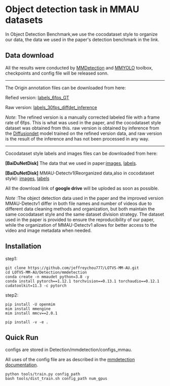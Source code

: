 # Object detection task in MMAU datasets

In Object Detection Benchmark,we use the cocodataset style to organize our data, the data we used in the paper's detection benchmark in the link.

## Data download
All the results were conducted by [MMDetection](https://github.com/open-mmlab/mmdetection) and [MMYOLO](https://github.com/open-mmlab/mmyolo) toolbox, checkpoints and config file will be released sonn.

---

The Origin annotation files can be downloaded from here:

Refied version: [labels_6fps_GT](https://pan.baidu.com/s/1su8pcIx7GLvCD1qErkJWww?pwd=zfwz)

Raw version: [labels_30fps_diffdet_inference](https://pan.baidu.com/s/1ksUAbb0tdpOSKP87tpYUyA?pwd=gwl7)


*Note*: The refined version is a manually corrected labeled file with a frame rate of 6fps. This is what was used in the paper, and the cocodataset style dataset was obtained from this. raw version is obtained by inference from the [Diffusiondet](https://github.com/ShoufaChen/DiffusionDet) model trained on the refined version data, and raw version is the result of the inference and has not been processed in any way.

---

Cocodataset style labels and images files can be downloaded from here:

**[BaiDuNetDisk]** The data that we used in paper:[images](https://pan.baidu.com/s/1DQ8wlfte_JcC6MWhAsFZrw?pwd=fvpk), [labels](https://pan.baidu.com/s/1aoca1jCbZf_NErtibY6H7A?pwd=5icc).

**[BaiDuNetDisk]** MMAU-Detectv1(Reorganized data,also in cocodataset style): [images](https://pan.baidu.com/s/1bL4-ZFWcw3B28gBOrjwi7w?pwd=umdw), [labels](https://pan.baidu.com/s/1l777BoN2_z7vvLbqqHYqxA?pwd=y5y1)

All the download link of **google drive** will be uploded as soon as possible.

*Note* :The object detection data used in the paper and the improved version MMAU-Detectv1 differ in both file names and number of videos due to different data cleaning methods and organization, but both maintain the same cocodataset style and the same dataset division strategy. The dataset used in the paper is provided to ensure the reproducibility of our paper, while the organization of MMAU-Detectv1 allows for better access to the video and image metadata when needed.

## Installation

step1:
```
git clone https://github.com/jeffreychou777/LOTVS-MM-AU.git
cd LOTVS-MM-AU/Detection/mmdetection
conda create -n mmaudet python=3.8 -y
conda install pytorch==1.12.1 torchvision==0.13.1 torchaudio==0.12.1 cudatoolkit=11.3 -c pytorch
```
step2:
```
pip install -U openmim
mim install mmengine
mim install mmcv==2.0.1

pip install -v -e .
```

## Quick Run

configs are stored in Detection/mmdetection/configs_mmau.

All uses of the config file are as described in the [mmdetection documentation](https://mmdetection.readthedocs.io/en/latest/user_guides/index.html).
```
python tools/train.py config_path
bash tools/dist_train.sh config_path num_gpus
```